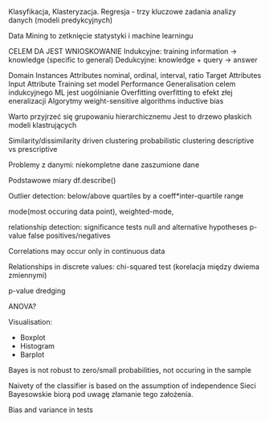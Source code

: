 Klasyfikacja, Klasteryzacja. Regresja - trzy kluczowe zadania analizy danych (modeli predykcyjnych)

Data Mining to zetknięcie statystyki i machine learningu




CELEM DA JEST WNIOSKOWANIE
Indukcyjne: training information -> knowledge (specific to general)
Dedukcyjne: knowledge + query -> answer

Domain
Instances
Attributes
  nominal, ordinal, interval, ratio
Target Attributes
Input Attribute
Training set
model
Performance
Generalisation
  celem indukcyjnego ML jest uogólnianie
Overfitting
  overfitting to efekt złej eneralizacji
Algorytmy
  weight-sensitive algorithms
  inductive bias




Warto przyjrzeć się grupowaniu hierarchicznemu
Jest to drzewo płaskich modeli klastrujących

Similarity/dissimilarity driven clustering
probabilistic clustering
descriptive vs prescriptive





Problemy z danymi:
  niekompletne dane
  zaszumione dane



Podstawowe miary df.describe()



Outlier detection:
  below/above quartiles by a coeff*inter-quartile range

mode(most occuring data point), weighted-mode,




relationship detection:
  significance tests
    null and alternative hypotheses
  p-value
  false positives/negatives

  Correlations may occur only in continuous data

Relationships in discrete values:
  chi-squared test (korelacja między dwiema zmiennymi)

p-value dredging

ANOVA?









Visualisation:
* Boxplot
* Histogram
* Barplot






Bayes is not robust to zero/small probabilities, not occuring in the sample



Naivety of the classifier is based on the assumption of independence
Sieci Bayesowskie biorą pod uwagę złamanie tego założenia.


Bias and variance in tests
